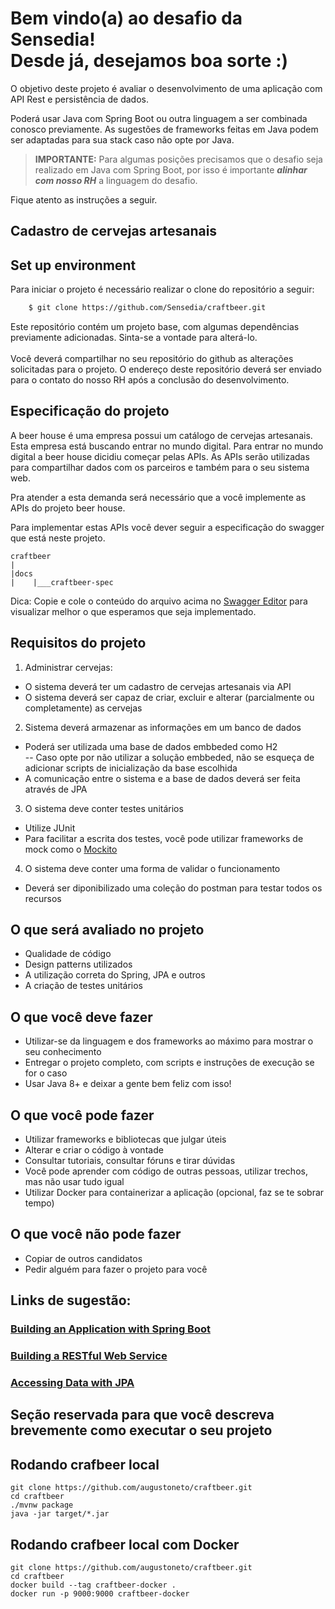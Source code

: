# Bem vindo(a) ao desafio da Sensedia!<br/>Desde já, desejamos boa sorte :)

O objetivo deste projeto é avaliar o desenvolvimento de uma aplicação com API Rest e persistência de dados.

Poderá usar Java com Spring Boot ou outra linguagem a ser combinada conosco previamente. As sugestões de frameworks feitas em Java podem ser adaptadas para sua stack caso não opte por Java.

> **IMPORTANTE:** Para algumas posições precisamos que o desafio seja realizado em Java com Spring Boot, por isso é importante ***alinhar com nosso RH*** a linguagem do desafio.

Fique atento as instruções a seguir.

## Cadastro de cervejas artesanais

## Set up environment

Para iniciar o projeto é necessário realizar o clone do repositório a seguir:

```bash
    $ git clone https://github.com/Sensedia/craftbeer.git
```

Este repositório contém um projeto base, com algumas dependências previamente adicionadas. Sinta-se a vontade para alterá-lo.
<br/><br/>Você deverá compartilhar no seu repositório do github as alterações solicitadas para o projeto. 
O endereço deste repositório deverá ser enviado para o contato do nosso RH após a conclusão do desenvolvimento.

## Especificação do projeto

A beer house é uma empresa possui um catálogo de cervejas artesanais. Esta empresa está buscando entrar no mundo digital.
Para entrar no mundo digital a beer house dicidiu começar pelas APIs. As APIs serão utilizadas para compartilhar dados com os parceiros e também para o seu sistema web.

Pra atender a esta demanda será necessário que a você implemente as APIs do projeto beer house.

Para implementar estas APIs você dever seguir a especificação do swagger que está neste projeto.

    craftbeer
    |
    |docs
    |    |___craftbeer-spec

Dica: Copie e cole o conteúdo do arquivo acima no [Swagger Editor](https://editor.swagger.io/) para visualizar melhor o que esperamos que seja implementado.

## Requisitos do projeto

1. Administrar cervejas: 

- O sistema deverá ter um cadastro de cervejas artesanais via API<br/>
- O sistema deverá ser capaz de criar, excluir e alterar (parcialmente ou completamente) as cervejas
   
2. Sistema deverá armazenar as informações em um banco de dados
 
- Poderá ser utilizada uma base de dados embbeded como H2<br/>
-- Caso opte por não utilizar a solução embbeded, não se esqueça de adicionar scripts de inicialização da base escolhida<br/>
- A comunicação entre o sistema e a base de dados deverá ser feita através de JPA

3. O sistema deve conter testes unitários

- Utilize JUnit<br/>
- Para facilitar a escrita dos testes, você pode utilizar frameworks de mock como o [Mockito](https://site.mockito.org/)

4. O sistema deve conter uma forma de validar o funcionamento
   
- Deverá ser diponibilizado uma coleção do postman para testar todos os recursos

## O que será avaliado no projeto

- Qualidade de código
- Design patterns utilizados
- A utilização correta do Spring, JPA e outros
- A criação de testes unitários

## O que você deve fazer

- Utilizar-se da linguagem e dos frameworks ao máximo para mostrar o seu conhecimento
- Entregar o projeto completo, com scripts e instruções de execução se for o caso
- Usar Java 8+ e deixar a gente bem feliz com isso!

## O que você pode fazer

- Utilizar frameworks e bibliotecas que julgar úteis
- Alterar e criar o código à vontade
- Consultar tutoriais, consultar fóruns e tirar dúvidas
- Você pode aprender com código de outras pessoas, utilizar trechos, mas não usar tudo igual
- Utilizar Docker para containerizar a aplicação (opcional, faz se te sobrar tempo)

## O que você não pode fazer

- Copiar de outros candidatos
- Pedir alguém para fazer o projeto para você

## Links de sugestão:

### [Building an Application with Spring Boot](https://spring.io/guides/gs/spring-boot/)
### [Building a RESTful Web Service](https://spring.io/guides/gs/rest-service/)
### [Accessing Data with JPA](https://spring.io/guides/gs/accessing-data-jpa/)

## Seção reservada para que você descreva brevemente como executar o seu projeto

## Rodando crafbeer local

```
git clone https://github.com/augustoneto/craftbeer.git
cd craftbeer
./mvnw package
java -jar target/*.jar
```

## Rodando crafbeer local com Docker

```
git clone https://github.com/augustoneto/craftbeer.git
cd craftbeer
docker build --tag craftbeer-docker .
docker run -p 9000:9000 craftbeer-docker
```

